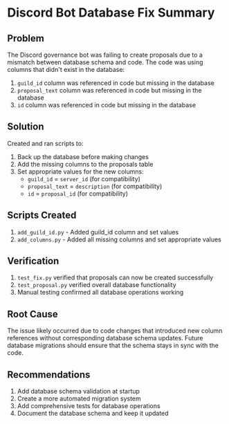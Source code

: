 # Discord Bot Database Fix Summary

## Problem
The Discord governance bot was failing to create proposals due to a mismatch between database schema and code. The code was using columns that didn't exist in the database:

1. `guild_id` column was referenced in code but missing in the database
2. `proposal_text` column was referenced in code but missing in the database
3. `id` column was referenced in code but missing in the database

## Solution
Created and ran scripts to:

1. Back up the database before making changes
2. Add the missing columns to the proposals table
3. Set appropriate values for the new columns:
   - `guild_id` = `server_id` (for compatibility)
   - `proposal_text` = `description` (for compatibility)
   - `id` = `proposal_id` (for compatibility)

## Scripts Created
1. `add_guild_id.py` - Added guild_id column and set values
2. `add_columns.py` - Added all missing columns and set appropriate values

## Verification
1. `test_fix.py` verified that proposals can now be created successfully
2. `test_proposal.py` verified overall database functionality
3. Manual testing confirmed all database operations working

## Root Cause
The issue likely occurred due to code changes that introduced new column references without corresponding database schema updates. Future database migrations should ensure that the schema stays in sync with the code.

## Recommendations
1. Add database schema validation at startup
2. Create a more automated migration system
3. Add comprehensive tests for database operations
4. Document the database schema and keep it updated